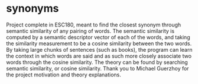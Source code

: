 # synonyms
Project complete in ESC180, meant to find the closest synonym through semantic similarity of any pairing of words. The semantic similarity is computed by a semantic descriptor vector of each of the words, and taking the similarity measurement to be a cosine similarity between the two words. By taking large chunks of sentences (such as books), the program can learn the context in which words are said and as such more closely associate two words through the cosine similarity. The theory can be found by searching semantic similarity, or cosine similarity. Thank you to Michael Guerzhoy for the project motivation and theory explanations.

